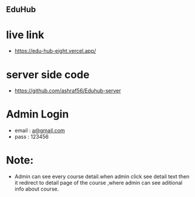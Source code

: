 ## EduHub

# live link 
- https://edu-hub-eight.vercel.app/

# server side code 
- https://github.com/ashraf56/Eduhub-server


# Admin Login
 - email : a@gmail.com
 - pass : 123456

 #  Note:
 - Admin can see every course detail.when admin click see detail text then it redirect to detail page of the course ,where admin can see aditional info about course.